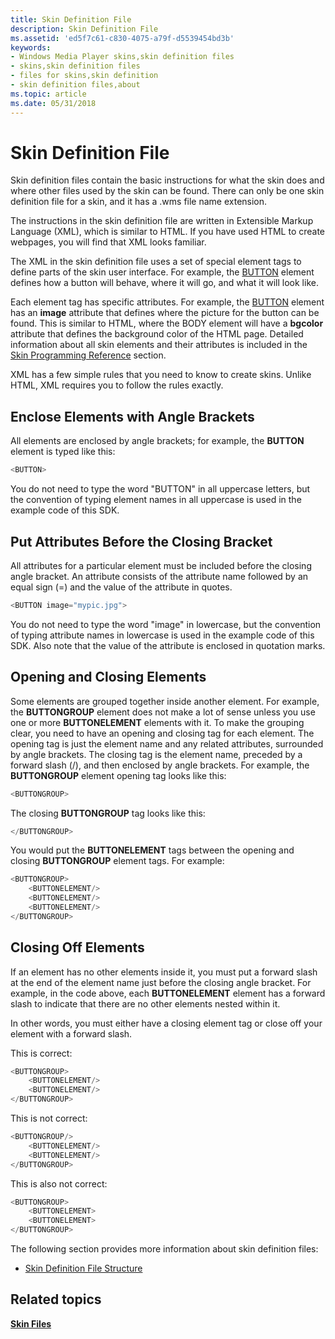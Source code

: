 ```yaml
---
title: Skin Definition File
description: Skin Definition File
ms.assetid: 'ed5f7c61-c830-4075-a79f-d5539454bd3b'
keywords:
- Windows Media Player skins,skin definition files
- skins,skin definition files
- files for skins,skin definition
- skin definition files,about
ms.topic: article
ms.date: 05/31/2018
---
```


# Skin Definition File

Skin definition files contain the basic instructions for what the skin does and where other files used by the skin can be found. There can only be one skin definition file for a skin, and it has a .wms file name extension.

The instructions in the skin definition file are written in Extensible Markup Language (XML), which is similar to HTML. If you have used HTML to create webpages, you will find that XML looks familiar.

The XML in the skin definition file uses a set of special element tags to define parts of the skin user interface. For example, the [BUTTON](button-element.md) element defines how a button will behave, where it will go, and what it will look like.

Each element tag has specific attributes. For example, the [BUTTON](button-element.md) element has an **image** attribute that defines where the picture for the button can be found. This is similar to HTML, where the BODY element will have a **bgcolor** attribute that defines the background color of the HTML page. Detailed information about all skin elements and their attributes is included in the [Skin Programming Reference](skin-programming-reference.md) section.

XML has a few simple rules that you need to know to create skins. Unlike HTML, XML requires you to follow the rules exactly.

## Enclose Elements with Angle Brackets

All elements are enclosed by angle brackets; for example, the **BUTTON** element is typed like this:


```C++
<BUTTON>

```



You do not need to type the word "BUTTON" in all uppercase letters, but the convention of typing element names in all uppercase is used in the example code of this SDK.

## Put Attributes Before the Closing Bracket

All attributes for a particular element must be included before the closing angle bracket. An attribute consists of the attribute name followed by an equal sign (=) and the value of the attribute in quotes.


```C++
<BUTTON image="mypic.jpg">

```



You do not need to type the word "image" in lowercase, but the convention of typing attribute names in lowercase is used in the example code of this SDK. Also note that the value of the attribute is enclosed in quotation marks.

## Opening and Closing Elements

Some elements are grouped together inside another element. For example, the **BUTTONGROUP** element does not make a lot of sense unless you use one or more **BUTTONELEMENT** elements with it. To make the grouping clear, you need to have an opening and closing tag for each element. The opening tag is just the element name and any related attributes, surrounded by angle brackets. The closing tag is the element name, preceded by a forward slash (/), and then enclosed by angle brackets. For example, the **BUTTONGROUP** element opening tag looks like this:


```C++
<BUTTONGROUP>

```



The closing **BUTTONGROUP** tag looks like this:


```C++
</BUTTONGROUP>

```



You would put the **BUTTONELEMENT** tags between the opening and closing **BUTTONGROUP** element tags. For example:


```C++
<BUTTONGROUP>
    <BUTTONELEMENT/>
    <BUTTONELEMENT/>
    <BUTTONELEMENT/>
</BUTTONGROUP>

```



## Closing Off Elements

If an element has no other elements inside it, you must put a forward slash at the end of the element name just before the closing angle bracket. For example, in the code above, each **BUTTONELEMENT** element has a forward slash to indicate that there are no other elements nested within it.

In other words, you must either have a closing element tag or close off your element with a forward slash.

This is correct:


```C++
<BUTTONGROUP>
    <BUTTONELEMENT/>
    <BUTTONELEMENT/>
</BUTTONGROUP>

```



This is not correct:


```C++
<BUTTONGROUP/>
    <BUTTONELEMENT/>
    <BUTTONELEMENT/>
</BUTTONGROUP>

```



This is also not correct:


```C++
<BUTTONGROUP>
    <BUTTONELEMENT>
    <BUTTONELEMENT>
</BUTTONGROUP>

```



The following section provides more information about skin definition files:

-   [Skin Definition File Structure](skin-definition-file-structure.md)

## Related topics

<dl> <dt>

[**Skin Files**](skin-files.md)
</dt> </dl>

 

 




